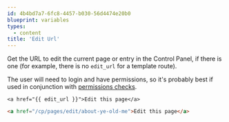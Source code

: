 ```yaml
---
id: 4b4bd7a7-6fc8-4457-b030-56d4474e20b0
blueprint: variables
types:
  - content
title: 'Edit Url'
---
```

Get the URL to edit the current page or entry in the Control Panel, if there is one (for example, there is no `edit_url` for a template route).

The user will need to login and have permissions, so it's probably best if used in conjunction with [permissions checks](/tags/user-can).

```
<a href="{{ edit_url }}">Edit this page</a>
```

```html
<a href="/cp/pages/edit/about-ye-old-me">Edit this page</a>
```
